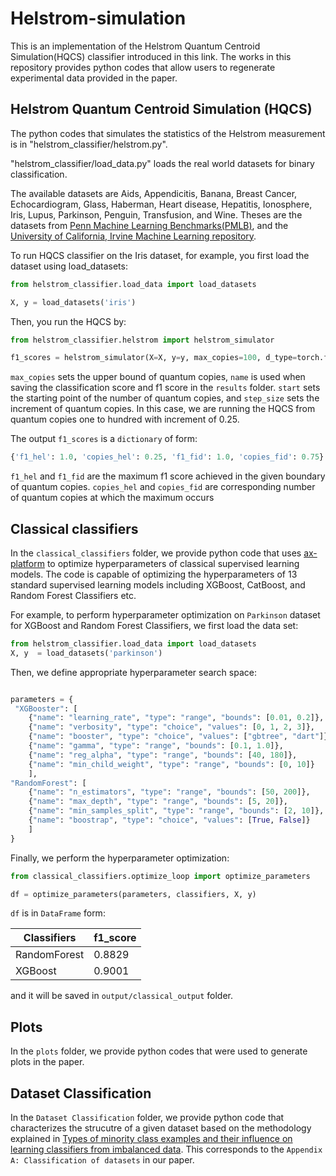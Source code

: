 # Helstrom-simulation

This is an implementation of the Helstrom Quantum Centroid Simulation(HQCS) classifier introduced in this link.
The works in this repository provides python codes that allow users to regenerate experimental data provided in the paper.

## Helstrom Quantum Centroid Simulation (HQCS)

The python codes that simulates the statistics of the Helstrom measurement is in "helstrom_classifier/helstrom.py". 

"helstrom_classifier/load_data.py" loads the real world datasets for binary classification.

The available datasets are Aids, Appendicitis, Banana, Breast Cancer, Echocardiogram, Glass, Haberman, Heart disease, Hepatitis, Ionosphere, Iris, Lupus, Parkinson, Penguin, Transfusion, and Wine. Theses are the datasets from [Penn Machine Learning Benchmarks(PMLB)][1], and the [University of California, Irvine Machine Learning repository][2].

To run HQCS classifier on the Iris dataset, for example, you first load the dataset using load_datasets:

```python
from helstrom_classifier.load_data import load_datasets

X, y = load_datasets('iris')
```

Then, you run the HQCS by:

```python
from helstrom_classifier.helstrom import helstrom_simulator

f1_scores = helstrom_simulator(X=X, y=y, max_copies=100, d_type=torch.float64, name='iris', start=1, step_size=0.25)
```

`max_copies` sets the upper bound of quantum copies, `name` is used when saving the classification score and f1 score in the `results` folder. `start` sets the starting point of the number of quantum copies, and `step_size` sets the increment of quantum copies. In this case, we are running the HQCS from quantum copies one to hundred with increment of 0.25.

The output `f1_scores` is a `dictionary` of form:
```python
{'f1_hel': 1.0, 'copies_hel': 0.25, 'f1_fid': 1.0, 'copies_fid': 0.75}
```
`f1_hel` and `f1_fid` are the maximum f1 score achieved in the given boundary of quantum copies.
`copies_hel` and `copies_fid` are corresponding number of quantum copies at which the maximum occurs

## Classical classifiers

In the `classical_classifiers` folder, we provide python code that uses  [ax-platform][3] to optimize hyperparameters of classical supervised learning models. The code is capable of optimizing the hyperparameters of 13 standard supervised learning models including XGBoost, CatBoost, and Random Forest Classifiers etc.

For example, to perform hyperparameter optimization on `Parkinson` dataset for XGBoost and Random Forest Classifiers, we first load the data set:

```python
from helstrom_classifier.load_data import load_datasets
X, y  = load_datasets('parkinson')
```
Then, we define appropriate hyperparameter search space:
```python

parameters = {
 "XGBooster": [
    {"name": "learning_rate", "type": "range", "bounds": [0.01, 0.2]},
    {"name": "verbosity", "type": "choice", "values": [0, 1, 2, 3]},
    {"name": "booster", "type": "choice", "values": ["gbtree", "dart"]},
    {"name": "gamma", "type": "range", "bounds": [0.1, 1.0]},
    {"name": "reg_alpha", "type": "range", "bounds": [40, 180]},
    {"name": "min_child_weight", "type": "range", "bounds": [0, 10]}
    ],
"RandomForest": [
    {"name": "n_estimators", "type": "range", "bounds": [50, 200]},
    {"name": "max_depth", "type": "range", "bounds": [5, 20]},
    {"name": "min_samples_split", "type": "range", "bounds": [2, 10]},
    {"name": "boostrap", "type": "choice", "values": [True, False]}
    ]
}

```
Finally, we perform the hyperparameter optimization:
```python
from classical_classifiers.optimize_loop import optimize_parameters

df = optimize_parameters(parameters, classifiers, X, y)

```
`df` is in `DataFrame` form:

| Classifiers| f1_score |
| -------- | -------- | 
| RandomForest   | 0.8829  | 
| XGBoost    | 0.9001   | 

and it will be saved in `output/classical_output` folder.

## Plots

In the `plots` folder, we provide python codes that were used to generate plots in the paper.

## Dataset Classification

In the `Dataset Classification` folder, we provide python code that characterizes the strucutre of a given dataset based on the methodology explained in [Types of minority class examples and their influence on learning classifiers from imbalanced data][4]. This corresponds to the `Appendix A: Classification of datasets` in our paper.



[1]: https://arxiv.org/abs/2012.00058L
[2]: https://archive.ics.uci.edu/about
[3]: https://ax.dev/
[4]: https://link.springer.com/article/10.1007/s10844-015-0368-1
